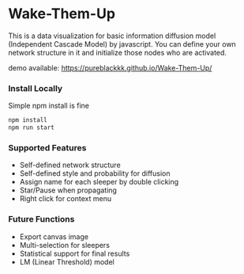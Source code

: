 # Wake-Them-Up
This is a data visualization for basic information diffusion model (Independent Cascade Model) by javascript.
You can define your own network structure in it and initialize those nodes who are activated.

demo available: https://pureblackkk.github.io/Wake-Them-Up/

### Install Locally
Simple npm install is fine
```bash
npm install
npm run start
```

### Supported Features
+ Self-defined network structure
+ Self-defined style and probability for diffusion
+ Assign name for each sleeper by double clicking
+ Star/Pause when propagating
+ Right click for context menu

### Future Functions
+ Export canvas image
+ Multi-selection for sleepers
+ Statistical support for final results
+ LM (Linear Threshold) model

